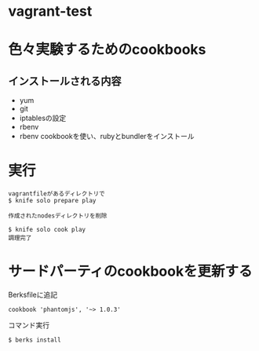 # vagrant-test

# 色々実験するためのcookbooks
## インストールされる内容
* yum
* git
* iptablesの設定
* rbenv
* rbenv cookbookを使い、rubyとbundlerをインストール

# 実行
```
vagrantfileがあるディレクトリで
$ knife solo prepare play

作成されたnodesディレクトリを削除

$ knife solo cook play
調理完了
```

# サードパーティのcookbookを更新する

Berksfileに追記
```
cookbook 'phantomjs', '~> 1.0.3'
```

コマンド実行
```
$ berks install
```